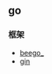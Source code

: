 ## go

### 框架

- [beego_](https://github.com/astaxie/beego)
- [gin](https://github.com/gin-gonic/gin)
